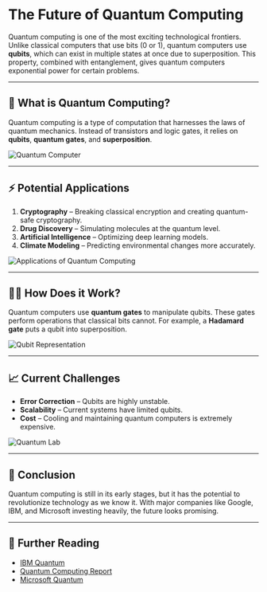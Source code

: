 # The Future of Quantum Computing

Quantum computing is one of the most exciting technological frontiers. Unlike classical computers that use bits (0 or 1), quantum computers use **qubits**, which can exist in multiple states at once due to superposition. This property, combined with entanglement, gives quantum computers exponential power for certain problems.

---

## 🌌 What is Quantum Computing?

Quantum computing is a type of computation that harnesses the laws of quantum mechanics. Instead of transistors and logic gates, it relies on **qubits**, **quantum gates**, and **superposition**.

![Quantum Computer](https://upload.wikimedia.org/wikipedia/commons/7/77/IBM_Q_experience_5_qubit_device.jpg)

---

## ⚡ Potential Applications

1. **Cryptography** – Breaking classical encryption and creating quantum-safe cryptography.  
2. **Drug Discovery** – Simulating molecules at the quantum level.  
3. **Artificial Intelligence** – Optimizing deep learning models.  
4. **Climate Modeling** – Predicting environmental changes more accurately.

![Applications of Quantum Computing](https://miro.medium.com/v2/resize:fit:1200/1*yQqRUI4CBxZyAfO5V2lOtw.png)

---

## 🧑‍🔬 How Does it Work?

Quantum computers use **quantum gates** to manipulate qubits. These gates perform operations that classical bits cannot. For example, a **Hadamard gate** puts a qubit into superposition.

![Qubit Representation](https://qph.cf2.quoracdn.net/main-qimg-82dfec35e4f5c7f9bb0f6fa07de544f6)

---

## 📈 Current Challenges

- **Error Correction** – Qubits are highly unstable.  
- **Scalability** – Current systems have limited qubits.  
- **Cost** – Cooling and maintaining quantum computers is extremely expensive.  

![Quantum Lab](https://cdn.britannica.com/58/222158-050-2A88A71D/Quantum-computer-research-laboratory-IBM-Yorktown-Heights-New-York.jpg)

---

## 🚀 Conclusion

Quantum computing is still in its early stages, but it has the potential to revolutionize technology as we know it. With major companies like Google, IBM, and Microsoft investing heavily, the future looks promising.

---

## 🔗 Further Reading
- [IBM Quantum](https://www.ibm.com/quantum)  
- [Quantum Computing Report](https://quantumcomputingreport.com/)  
- [Microsoft Quantum](https://azure.microsoft.com/en-us/solutions/quantum-computing/)  
